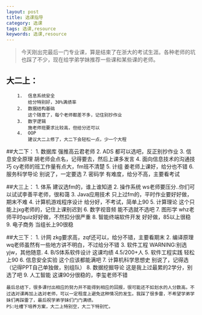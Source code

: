 ```yaml
---
layout: post
title: 选课指导
category: 选课
tags: 选课,resource
keywords: 选课,resource
---
```


>今天刚出完最后一门专业课，算是结束了在浙大的考试生涯。各种老师的坑也踩了不少，现在给学弟学妹推荐一些课和某些课的老师。

## 大二上：
		1.  信息系统安全     
		    给分特别好，30%满绩率
		2.  数据结构基础	   
		    这个随意了，每个老师都差不多，记住别抄作业
		3.  数字逻辑
		    施老师班要求比较高，但给分还可以
	    4.  OOP
		    建议大二上修了，大二下会轻松一点，少一个大程

##大二下：
		1.  数据库
		    强推高云君老师
		2.  ADS
		    都可以选吧，反正别抄作业
		3.  信息安全原理
		    胡老师会点名，记得要去，然后上课多发言
		4.  面向信息技术的沟通技巧
		    cy老师的班工作量有点大，fm班不清楚
		5.  计组
		    姜老师上课好，给分也不错
		6.  服务科学导论
		    别说了，一定要选
		7.  密码学
		    有难度，给分不高，主要看考试

##大三上：
		1.	体系
		    建议选fm的，谁上谁知道
		2.  操作系统
		    ws老师要压分..你们可以试试李善平老师，很和蔼
		3.  Java应用技术
		    只上过fm的，平时作业要好好做，期末不难
		4.  计算机游戏程序设计
		    给分好，不考试，简单上90
		5.  计算理论
		    这个只能上jxg老师的，记住上课别迟到
		6.  数字视音频
		    能不选就不选吧
		7.  图形学
		    whz老师平时quiz好好做，不然扣分很严重
		8.  智能终端软件开发
		    好好做，85以上很稳
		9.  电子商务
		    当组长上90很稳


##大三下：
		1.  计网
		    zkg要求高，zqf还可以，给分不错，主要看期末
		2.  编译原理
		    wq老师虽然有一些地方讲不明白，不过给分不错
		3.  软件工程
		    WARNING:别选yjw，其他随意.
		4.  B/S体系软件设计
		    这课均绩  4.5/200+人
		5.  软件工程实践
		    轻松上90
		6.  信息安全实验
		    这个应该都能满吧
		7.  计算机科学思想史
		    别说了，记得选（记得PPT自己单独做，别组队）
		8.  数据挖掘导论
		    这是我上过最累的2学分，别选了吧
		9.  人工智能
		    这课90分很稳的，李玺老师不错

```
最后总结下，很多课付出相应的努力并不能得到相应的回报，很可能还不如划水的人分数高。不过选对课再加上选对老师，可以一定程度上避免这种情况的发生。我踩了很多雷，不希望学弟学妹们再踩雷了，最后祝学弟学妹们门门满绩。
PS:吐槽下培养方案，大二上特别空，大二下特别忙。
```